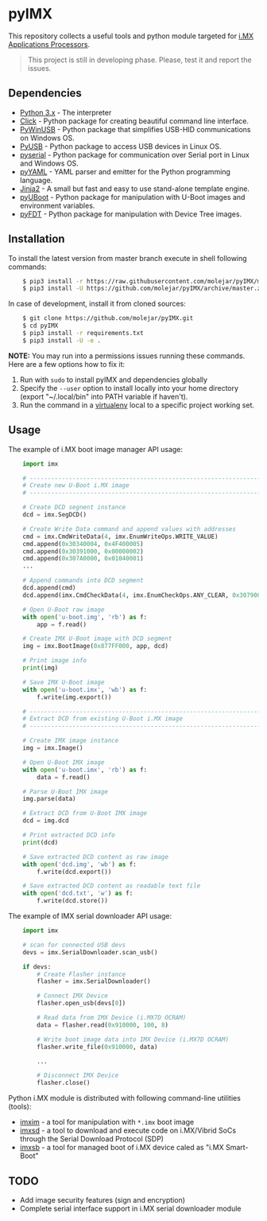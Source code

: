 pyIMX
=====

This repository collects a useful tools and python module targeted for [i.MX Applications Processors](http://www.nxp.com/products/microcontrollers-and-processors/arm-based-portfolio/i.mx-applications-processors).

> This project is still in developing phase. Please, test it and report the issues.

Dependencies
------------

- [Python 3.x](https://www.python.org) - The interpreter
- [Click](http://click.pocoo.org/6) - Python package for creating beautiful command line interface.
- [PyWinUSB](https://github.com/rene-aguirre/pywinusb) - Python package that simplifies USB-HID communications on Windows OS.
- [PyUSB](https://walac.github.io/pyusb/) - Python package to access USB devices in Linux OS.
- [pyserial](https://github.com/pyserial/pyserial) - Python package for communication over Serial port in Linux and Windows OS.
- [pyYAML](http://pyyaml.org/wiki/PyYAML) - YAML parser and emitter for the Python programming language.
- [Jinja2](https://pypi.python.org/pypi/Jinja2) - A small but fast and easy to use stand-alone template engine.
- [pyUBoot](https://github.com/molejar/pyUBoot) - Python package for manipulation with U-Boot images and environment variables.
- [pyFDT](https://github.com/molejar/pyFDT) - Python package for manipulation with Device Tree images.

Installation
------------

To install the latest version from master branch execute in shell following commands:

``` bash
    $ pip3 install -r https://raw.githubusercontent.com/molejar/pyIMX/master/requirements.txt
    $ pip3 install -U https://github.com/molejar/pyIMX/archive/master.zip
```

In case of development, install it from cloned sources:

``` bash
    $ git clone https://github.com/molejar/pyIMX.git
    $ cd pyIMX
    $ pip3 install -r requirements.txt
    $ pip3 install -U -e .
```

**NOTE:** You may run into a permissions issues running these commands. Here are a few options how to fix it:

1. Run with `sudo` to install pyIMX and dependencies globally
2. Specify the `--user` option to install locally into your home directory (export "~/.local/bin" into PATH variable if haven't).
3. Run the command in a [virtualenv](https://virtualenv.pypa.io/en/latest/) local to a specific project working set.


Usage
-----

The example of i.MX boot image manager API usage:

``` Python
    import imx

    # --------------------------------------------------------------------------------
    # Create new U-Boot i.MX image
    # --------------------------------------------------------------------------------

    # Create DCD segnent instance
    dcd = imx.SegDCD()

    # Create Write Data command and append values with addresses
    cmd = imx.CmdWriteData(4, imx.EnumWriteOps.WRITE_VALUE)
    cmd.append(0x30340004, 0x4F400005)
    cmd.append(0x30391000, 0x00000002)
    cmd.append(0x307A0000, 0x01040001)
    ...

    # Append commands into DCD segment
    dcd.append(cmd)
    dcd.append(imx.CmdCheckData(4, imx.EnumCheckOps.ANY_CLEAR, 0x307900C4, 0x00000001))

    # Open U-Boot raw image
    with open('u-boot.img', 'rb') as f:
        app = f.read()

    # Create IMX U-Boot image with DCD segment
    img = imx.BootImage(0x877FF000, app, dcd)

    # Print image info
    print(img)

    # Save IMX U-Boot image
    with open('u-boot.imx', 'wb') as f:
        f.write(img.export())

    # --------------------------------------------------------------------------------
    # Extract DCD from existing U-Boot i.MX image
    # --------------------------------------------------------------------------------

    # Create IMX image instance
    img = imx.Image()

    # Open U-Boot IMX image
    with open('u-boot.imx', 'rb') as f:
        data = f.read()

    # Parse U-Boot IMX image
    img.parse(data)

    # Extract DCD from U-Boot IMX image
    dcd = img.dcd

    # Print extracted DCD info
    print(dcd)

    # Save extracted DCD content as raw image
    with open('dcd.img', 'wb') as f:
        f.write(dcd.export())

    # Save extracted DCD content as readable text file
    with open('dcd.txt', 'w') as f:
        f.write(dcd.store())
```

The example of IMX serial downloader API usage:

``` Python
    import imx

    # scan for connected USB devs
    devs = imx.SerialDownloader.scan_usb()

    if devs:
        # Create Flasher instance
        flasher = imx.SerialDownloader()

        # Connect IMX Device
        flasher.open_usb(devs[0])

        # Read data from IMX Device (i.MX7D OCRAM)
        data = flasher.read(0x910000, 100, 8)

        # Write boot image data into IMX Device (i.MX7D OCRAM)
        flasher.write_file(0x910000, data)

        ...

        # Disconnect IMX Device
        flasher.close()
```

Python i.MX module is distributed with following command-line utilities (tools):
* [imxim](doc/imxim.md) - a tool for manipulation with `*.imx` boot image
* [imxsd](doc/imxsd.md) - a tool to download and execute code on i.MX/Vibrid SoCs through the Serial Download Protocol (SDP)
* [imxsb](doc/imxsb.md) - a tool for managed boot of i.MX device caled as "i.MX Smart-Boot"

TODO
----

* Add image security features (sign and encryption)
* Complete serial interface support in i.MX serial downloader module
